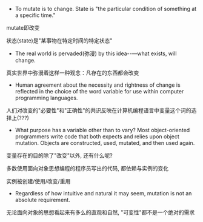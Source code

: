 + To mutate is to change. State is "the particular condition of something at a specific time."

mutate即改变

状态(state)是"某事物在特定时间的特定状态"

+ The real world is pervaded(弥漫) by this idea--—what exists, will change.

真实世界中弥漫着这样一种观念：凡存在的东西都会改变

+ Human agreement about the necessity and rightness of change is reflected in the choice of the word variable for use within computer programming languages.

人们对改变的"必要性"和"正确性"的共识反映在计算机编程语言中变量这个词的选择上(???)

+ What purpose has a variable other than to vary? Most object-oriented programmers write code that both expects and relies upon object mutation. Objects are constructed, used, mutated, and then used again.

变量存在的目的除了"改变"以外, 还有什么呢?

多数使用面向对象思想编程的程序员写出的代码, 都依赖与实例的变化

实例被创建/使用/改变/重用

+ Regardless of how intuitive and natural it may seem, mutation is not an absolute requirement.

无论面向对象的思想看起来有多么的直观和自然, "可变性"都不是一个绝对的需求



